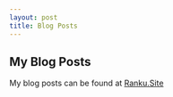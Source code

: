 ```yaml
---
layout: post
title: Blog Posts
---
```


## My Blog Posts

My blog posts can be found at [Ranku.Site](http://ranku.sute)
